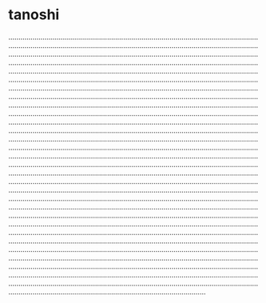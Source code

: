 # tanoshi
..........................................................................................................................................................................................................................................................................................................................................................................................................................................................................................................................................................................................................................................................................................................................................................................................................................................................................................................................................................................................................................................................................................................................................................................................................................................................................................................................................................................................................................................................................................................................................................................................................................................................................................................................................................................................................................................................................................................................................................................................................................................................................................................................................................................................................................................................................................................................................................................................................................................................................................................................................................................................................................................................................................................................................................................................................................................................................................................................................................................................................................................................................................................................................................................................................................................................................................................................................................................................................................................................................................................................................................................................................................................................................................................................................................................................................................................................................................................................................................................